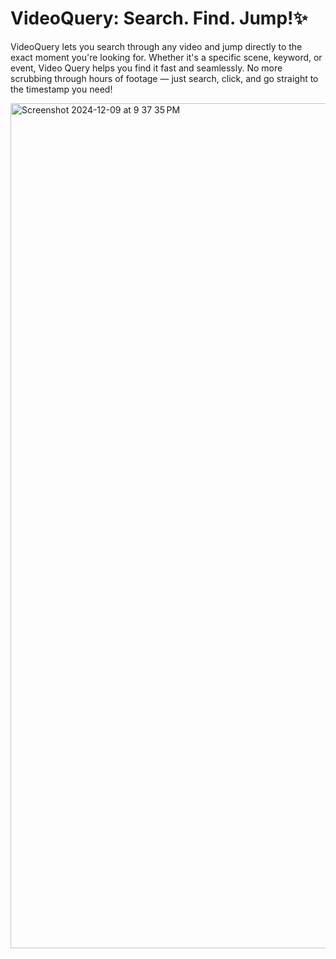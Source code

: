 # VideoQuery: Search. Find. Jump!✨

VideoQuery lets you search through any video and jump directly to the exact moment you're looking for. Whether it's a specific scene, keyword, or event, Video Query helps you find it fast and seamlessly. No more scrubbing through hours of footage — just search, click, and go straight to the timestamp you need!

<img width="1352" alt="Screenshot 2024-12-09 at 9 37 35 PM" src="https://github.com/user-attachments/assets/e57beb22-5e3a-4e9b-ad57-9b6239612c4c">
